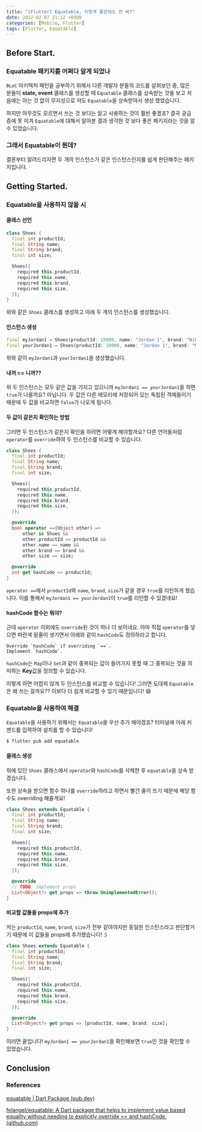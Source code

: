 ```yaml
---
title: "[Flutter] Equatable, 이렇게 좋은데도 안 써?"
date: 2022-02-07 21:12 +0900
categories: [Mobile, Flutter]
tags: [Flutter, Equatable]
---
```


## Before Start.

### Equatable 패키지를 어쩌다 알게 되었나

`BLoC` 아키텍처 패턴을 공부하기 위해서 다른 개발자 분들의 코드를 살펴보던 중, 많은 분들이 **state, event** 클래스를 생성할 때 `Equatable` 클래스를 상속받는 것을 보고 처음에는 아는 것 없이 무지성으로 저도 `Equatable`을 상속받아서 생성 했었습니다.

하지만 아무것도 모르면서 쓰는 것 보다는 알고 사용하는 것이 훨씬 좋겠죠? 결국 궁금증에 못 이겨 `Equatable`에 대해서 알아본 결과 생각한 것 보다 좋은 패키지라는 것을 알 수 있었습니다.

### 그래서 Equatable이 뭔데?

결론부터 알려드리자면 두 개의 인스턴스가 같은 인스턴스인지를 쉽게 판단해주는 패키지입니다.

## Getting Started.

### Equatable을 사용하지 않을 시

#### 클래스 선언

```dart
class Shoes {
  final int productId;
  final String name;
  final String brand;
  final int size;

  Shoes({
    required this.productId,
    required this.name,
    required this.brand,
    required this.size,
  });
}
```

위와 같은 `Shoes` 클래스를 생성하고 아래 두 개의 인스턴스를 생성했습니다.

#### 인스턴스 생성

```dart
final myJordan1 = Shoes(productId: 10000, name: "Jordan 1", brand: "Nike", size: 280);
final yourJordan1 = Shoes(productId: 10000, name: "Jordan 1", brand: "Nike", size: 280);
```

위와 같이 `myJordan1`과 `yourJordan1`을 생성했습니다.

#### 내꺼 == 니꺼??

위 두 인스턴스는 모두 같은 값을 가지고 있으니까 `myJordan1 == yourJordan1`을 하면 `true`가 나올까요? 아닙니다. 두 값은 다른 메모리에 저장되어 있는 독립된 객체들이기 때문에 두 값을 비교하면 `false`가 나오게 됩니다.

#### 두 값이 같은지 확인하는 방법

그러면 두 인스턴스가 같은지 확인을 하려면 어떻게 해야할까요? 다른 언어들처럼 `operator`를 `override`하여 두 인스턴스를 비교할 수 있습니다.

```dart
class Shoes {
  final int productId;
  final String name;
  final String brand;
  final int size;

  Shoes({
    required this.productId,
    required this.name,
    required this.brand,
    required this.size,
  });

  @override
  bool operator ==(Object other) =>
      other is Shoes &&
      other.productId == productId &&
      other.name == name &&
      other.brand == brand &&
      other.size == size;

  @override
  int get hashCode => productId;
}

```

`operator ==`에서 `productId`와 `name`, `brand`, `size`가 같을 경우 `true`를 리턴하게 했습니다. 이를 통해서 `myJordan1 == yourJordan1`이 `true`를 리턴할 수 있겠네요!

#### hashCode 함수는 뭐야?

근데 `operator` 이외에도 `override`된 것이 하나 더 보이네요. 아마 직접 `operator`를 넣으면 파란색 밑줄이 생기면서 아래와 같이 `hashCode`도 정의하라고 합니다.

```
Override `hashCode` if overriding `==`.
Implement `hashCode`.
```

`hashCode`는 `Map`이나 `Set`과 같이 중복되는 값이 들어가지 못할 때 그 중복되는 것을 의미하는 **Key**값을 정의할 수 있습니다.

이렇게 하면 어렵지 않게 두 인스턴스를 비교할 수 있습니다! 그러면 도대체 `Equatable`은 왜 쓰는 걸까요?? 이보다 더 쉽게 비교할 수 있기 때문입니다! 😄

### Equatable을 사용하여 해결

`Equatable`을 사용하기 위해서는 `Equatable`을 우선 추가 해야겠죠? 터미널에 아래 커멘드를 입력하여 설치를 할 수 있습니다!

```bash
$ flutter pub add equatable
```

#### 클래스 생성

위에 있던 `Shoes` 클래스에서 `operator`와 `hashCode`를 삭제한 후 `equatable`을 상속 받겠습니다.

또한 상속을 받으면 함수 하나를 `override`하라고 하면서 빨간 줄이 뜨기 때문에 해당 함수도 overriding 해줄게요!

```dart
class Shoes extends Equatable {
  final int productId;
  final String name;
  final String brand;
  final int size;

  Shoes({
    required this.productId,
    required this.name,
    required this.brand,
    required this.size,
  });

  @override
  // TODO: implement props
  List<Object?> get props => throw UnimplementedError();
}
```

#### 비교할 값들을 props에 추가

저는 `productId`, `name`, `brand`, `size`가 전부 같아야지만 동일한 인스턴스라고 판단할거기 때문에 이 값들을 props에 추가했습니다! :)

```dart
class Shoes extends Equatable {
  final int productId;
  final String name;
  final String brand;
  final int size;

  Shoes({
    required this.productId,
    required this.name,
    required this.brand,
    required this.size,
  });

  @override
  List<Object?> get props => [productId, name, brand, size];
}
```

이러면 끝입니다! `myJordan1 == yourJordan1`을 확인해보면 `true`인 것을 확인할 수 있었습니다.

## Conclusion

### References

[equatable | Dart Package (pub.dev)](https://pub.dev/packages/equatable)

[felangel/equatable: A Dart package that helps to implement value based equality without needing to explicitly override == and hashCode. (github.com)](https://github.com/felangel/equatable)
